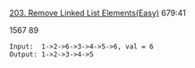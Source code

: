 [203. Remove Linked List Elements(Easy)](https://leetcode.com/problems/remove-linked-list-elements/description/)
679:41

1567
89

```
Input:  1->2->6->3->4->5->6, val = 6
Output: 1->2->3->4->5
```